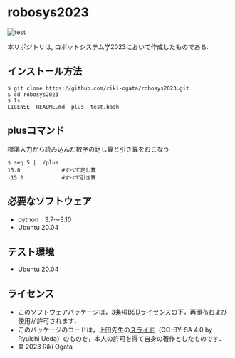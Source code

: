 # robosys2023
![test](https://github.com/riki-ogata/robosys2023/actions/workflows/test.yml/badge.svg)

本リポジトリは, ロボットシステム学2023において作成したものである.

## インストール方法
```
$ git clone https://github.com/riki-ogata/robosys2023.git
$ cd robosys2023
$ ls
LICENSE  README.md  plus  test.bash
```
## plusコマンド
標準入力から読み込んだ数字の足し算と引き算をおこなう
```
$ seq 5 | ./plus
15.0             #すべて足し算
-15.0            #すべて引き算
```

## 必要なソフトウェア
* python　3.7～3.10
* Ubuntu 20.04
## テスト環境
* Ubuntu 20.04
## ライセンス
* このソフトウェアパッケージは，[3条項BSDライセンス](https://opensource.org/license/bsd-3-clause/)の下，再頒布および使用が許可されます．
* このパッケージのコードは，上田先生の[スライド](https://github.com/ryuichiueda/my_slides/tree/master/robosys_2022)（CC-BY-SA 4.0 by Ryuichi Ueda）のものを，本人の許可を得て自身の著作としたものです．
* © 2023 Riki Ogata
